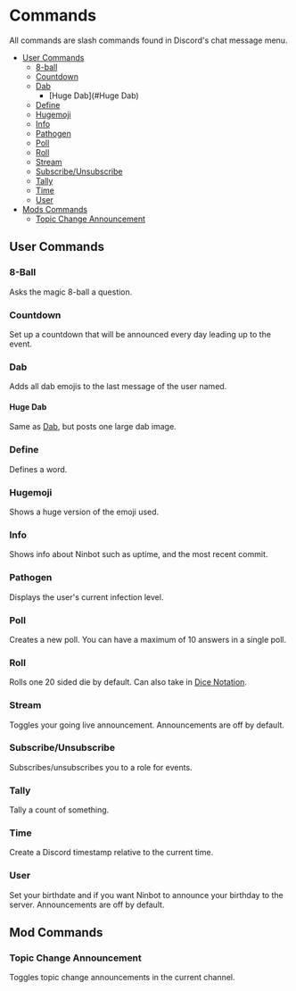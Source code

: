# Commands

All commands are slash commands found in Discord's chat message menu.

* [User Commands](#user-commands)
    * [8-ball](#8-ball)
    * [Countdown](#countdown)
    * [Dab](#dab)
        * [Huge Dab](#Huge Dab)
    * [Define](#define)
    * [Hugemoji](#hugemoji)
    * [Info](#info)
    * [Pathogen](#pathogen)
    * [Poll](#poll)
    * [Roll](#roll)
    * [Stream](#stream)
    * [Subscribe/Unsubscribe](#subscribeunsubscribe)
    * [Tally](#tally)
    * [Time](#time)
    * [User](#user)
* [Mods Commands](#mod-commands)
    * [Topic Change Announcement](#topic-change-announcement)

## User Commands

### 8-Ball

Asks the magic 8-ball a question.

### Countdown

Set up a countdown that will be announced every day leading up to the event.

### Dab

Adds all dab emojis to the last message of the user named.

#### Huge Dab

Same as [Dab](#dab), but posts one large dab image.

### Define

Defines a word.

### Hugemoji

Shows a huge version of the emoji used.

### Info

Shows info about Ninbot such as uptime, and the most recent commit.

### Pathogen

Displays the user's current infection level.

### Poll

Creates a new poll. You can have a maximum of 10 answers in a single poll.

### Roll

Rolls one 20 sided die by default. Can also take in [Dice Notation](https://en.wikipedia.org/wiki/Dice_notation).

### Stream

Toggles your going live announcement. Announcements are off by default.

### Subscribe/Unsubscribe

Subscribes/unsubscribes you to a role for events.

### Tally

Tally a count of something.

### Time

Create a Discord timestamp relative to the current time.

### User

Set your birthdate and if you want Ninbot to announce your birthday to the server. Announcements are off by default.

## Mod Commands

### Topic Change Announcement

Toggles topic change announcements in the current channel.
